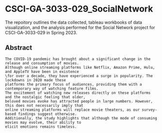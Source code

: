 # CSCI-GA-3033-029_SocialNetwork

The repoitory outlines the data collected, tableau workbooks of data visualization, and the analysis 
performed for the Social Network project for CSCI-GA-3033-029 in Spring 2023.

## Abstract
```
The COVID-19 pandemic has brought about a significant change in the release and consumption of movies. 
Although online streaming platforms like Netflix, Amazon Prime, Hulu, and AppleTV have been in existence 
\for over a decade, they have experienced a surge in popularity. The lockdowns in 2020 made these 
platforms the primary focus of audiences, providing them with a contemporary way of watching feature films. 
The excitement of watching new releases directly on these platforms and the nostalgic feeling that older, 
beloved movies evoke has attracted people in large numbers. However, this does not necessarily imply that 
online streaming platforms will replace movie theaters, as our survey-based findings suggest otherwise. 
Additionally, the study highlights that although the mode of consuming movies may evolve, their ability to 
elicit emotions remains timeless.
```
